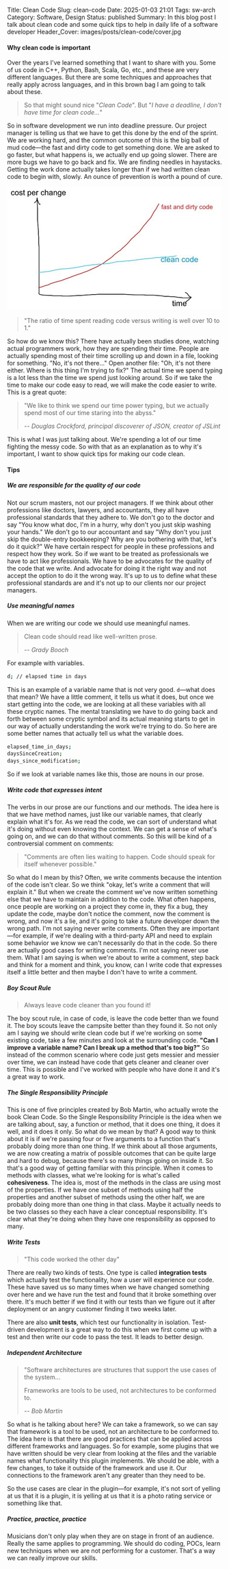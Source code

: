 Title: Clean Code
Slug: clean-code
Date: 2025-01-03 21:01
Tags: sw-arch
Category: Software, Design
Status: published
Summary: In this blog post I talk about clean code and some quick tips to help in daily life of a software developer
Header_Cover: images/posts/clean-code/cover.jpg

#### Why clean code is important

Over the years I've learned something that I want to share with you. Some of us code in C++, Python, Bash, Scala, Go, etc., and these are very different languages. But there are some techniques and approaches that really apply across languages, and in this brown bag I am going to talk about these.

> So that might sound nice "_Clean Code_". But "_I have a deadline, I don't have time for clean code..._"
>

So in software development we run into deadline pressure. Our project manager is telling us that we have to get this done by the end of the sprint. We are working hard, and the common outcome of this is the big ball of mud code—the fast and dirty code to get something done. We are asked to go faster, but what happens is, we actually end up going slower. There are more bugs we have to go back and fix. We are finding needles in haystacks. Getting the work done actually takes longer than if we had written clean code to begin with, slowly. An ounce of prevention is worth a pound of cure.

![alt text](images/posts/clean-code/clean-vs-dirty.jpg "Logo Title Text 1")

> "The ratio of time spent reading code versus writing is well over 10 to 1."
>

So how do we know this? There have actually been studies done, watching actual programmers work, how they are spending their time. People are actually spending most of their time scrolling up and down in a file, looking for something. "No, it's not there..." Open another file: "Oh, it's not there either. Where is this thing I'm trying to fix?" The actual time we spend typing is a lot less than the time we spend just looking around. So if we take the time to make our code easy to read, we will make the code easier to write. This is a great quote:

> "We like to think we spend our time power typing, but we actually spend most of our time staring into the abyss."
>
> -- <cite>Douglas Crockford, principal discoverer of JSON, creator of JSLint</cite>

This is what I was just talking about. We're spending a lot of our time fighting the messy code. So with that as an explanation as to why it's important,
I want to show quick tips for making our code clean.

#### Tips

##### We are responsible for the quality of our code

Not our scrum masters, not our project managers. If we think about other professions like doctors, lawyers, and accountants, they all have professional standards that they adhere to. We don't go to the doctor and say "You know what doc, I'm in a hurry, why don't you just skip washing your hands." We don't go to our accountant and say "Why don't you just skip the double-entry bookkeeping? Why are you bothering with that, let's do it quick?" We have certain respect for people in these professions and respect how they work. So if we want to be treated as professionals we have to act like professionals. We have to be advocates for the quality of the code that we write. And advocate for doing it the right way and not accept the option to do it the wrong way. It's up to us to define what these professional standards are and it's not up to our clients nor our project managers.

##### Use meaningful names

When we are writing our code we should use meaningful names.

> Clean code should read like well-written prose.
>
> -- <cite>Grady Booch</cite>

For example with variables.

```sh
d; // elapsed time in days
```

This is an example of a variable name that is not very good. `d`—what does that mean? We have a little comment, it tells us what it does, but once we start getting into the code, we are looking at all these variables with all these cryptic names. The mental translating we have to do going back and forth between some cryptic symbol and its actual meaning starts to get in our way of actually understanding the work we're trying to do. So here are some better names that actually tell us what the variable does.

```sh
elapsed_time_in_days;
daysSinceCreation;
days_since_modification;
```

So if we look at variable names like this, those are nouns in our prose.

##### Write code that expresses intent

The verbs in our prose are our functions and our methods. The idea here is that we have method names, just like our variable names, that clearly explain what it's for. As we read the code, we can sort of understand what it's doing without even knowing the context. We can get a sense of what's going on, and we can do that without comments. So this will be kind of a controversial comment on comments:

> "Comments are often lies waiting to happen. Code should speak for itself whenever possible."
>

So what do I mean by this? Often, we write comments because the intention of the code isn't clear. So we think "okay, let's write a comment that will explain it." But when we create the comment we've now written something else that we have to maintain in addition to the code. What often happens, once people are working on a project they come in, they fix a bug, they update the code, maybe don't notice the comment, now the comment is wrong, and now it's a lie, and it's going to take a future developer down the wrong path. I'm not saying never write comments. Often they are important—for example, if we're dealing with a third-party API and need to explain some behavior we know we can't necessarily do that in the code. So there are actually good cases for writing comments. I'm not saying never use them. What I am saying is when we're about to write a comment, step back and think for a moment and think, you know, can I write code that expresses itself a little better and then maybe I don't have to write a comment.

##### Boy Scout Rule

> Always leave code cleaner than you found it!
>

The boy scout rule, in case of code, is leave the code better than we found it. The boy scouts leave the campsite better than they found it. So not only am I saying we should write clean code but if we're working on some existing code, take a few minutes and look at the surrounding code. __"Can I improve a variable name? Can I break up a method that's too big?"__ So instead of the common scenario where code just gets messier and messier over time, we can instead have code that gets cleaner and cleaner over time. This is possible and I've worked with people who have done it and it's a great way to work.

##### The Single Responsibility Principle

This is one of five principles created by Bob Martin, who actually wrote the book Clean Code. So the Single Responsibility Principle is the idea when we are talking about, say, a function or method, that it does one thing, it does it well, and it does it only. So what do we mean by that? A good way to think about it is if we're passing four or five arguments to a function that's probably doing more than one thing. If we think about all those arguments, we are now creating a matrix of possible outcomes that can be quite large and hard to debug, because there's so many things going on inside it. So that's a good way of getting familiar with this principle.
When it comes to methods with classes, what we're looking for is what's called __cohesiveness__.
The idea is, most of the methods in the class are using most of the properties. If we have one subset of methods using half the properties and another subset of methods using the other half, we are probably doing more than one thing in that class. Maybe it actually needs to be two classes so they each have a clear conceptual responsibility. It's clear what they're doing when they have one responsibility as opposed to many.

##### Write Tests

> "This code worked the other day"
>

There are really two kinds of tests. One type is called __integration tests__ which actually test the functionality, how a user will experience our code. These have saved us so many times when we have changed something over here and we have run the test and found that it broke something over there. It's much better if we find it with our tests than we figure out it after deployment or an angry customer finding it two weeks later.

There are also __unit tests__, which test our functionality in isolation. Test-driven development is a great way to do this when we first come up with a test and then write our code to pass the test. It leads to better design.

##### Independent Architecture

> "Software architectures are structures that support the use cases of the system...
>
> Frameworks are tools to be used, not architectures to be conformed to.
>
> -- <cite>Bob Martin</cite>

So what is he talking about here? We can take a framework, so we can say that framework is a tool to be used, not an architecture to be conformed to. The idea here is that there are good practices that can be applied across different frameworks and languages. So for example, some plugins that we have written should be very clear from looking at the files and the variable names what functionality this plugin implements. We should be able, with a few changes, to take it outside of the framework and use it. Our connections to the framework aren't any greater than they need to be.

So the use cases are clear in the plugin—for example, it's not sort of yelling at us that it is a plugin, it is yelling at us that it is a photo rating service or something like that.

##### Practice, practice, practice

Musicians don't only play when they are on stage in front of an audience. Really the same applies to programming. We should do coding, POCs, learn new techniques when we are not performing for a customer. That's a way we can really improve our skills.
